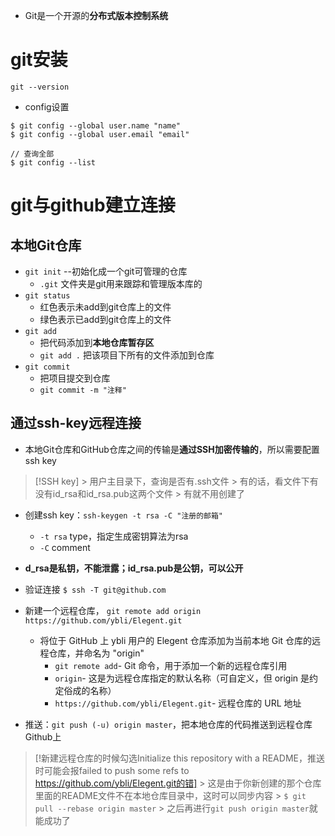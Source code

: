 
- Git是一个开源的**分布式版本控制系统**

# git安装

```
git --version
```

- config设置

```
$ git config --global user.name "name"
$ git config --global user.email "email"

// 查询全部
$ git config --list
```


# git与github建立连接
## 本地Git仓库

- `git init`   --初始化成一个git可管理的仓库
	- `.git` 文件夹是git用来跟踪和管理版本库的
- `git status`
	- 红色表示未add到git仓库上的文件
	- 绿色表示已add到git仓库上的文件
- `git add` 
	- 把代码添加到**本地仓库暂存区**
	- `git add .`  把该项目下所有的文件添加到仓库
- `git commit` 
	- 把项目提交到仓库
	- `git commit -m "注释"`

## 通过ssh-key远程连接

- 本地Git仓库和GitHub仓库之间的传输是**通过SSH加密传输的**，所以需要配置ssh key

> [!SSH key]
    > 用户主目录下，查询是否有.ssh文件 
    > 有的话，看文件下有没有id_rsa和id_rsa.pub这两个文件
    > 有就不用创建了

- 创建ssh key：`ssh-keygen -t rsa -C "注册的邮箱"`
	- `-t rsa` type，指定生成密钥算法为rsa
	- `-C` comment
- **d_rsa是私钥，不能泄露；id_rsa.pub是公钥，可以公开**

- 验证连接 `$ ssh -T git@github.com`

- 新建一个远程仓库， `git remote add origin https://github.com/ybli/Elegent.git`
	- 将位于 GitHub 上 ybli 用户的 Elegent 仓库添加为当前本地 Git 仓库的远程仓库，并命名为 "origin"
		- `git remote add`- Git 命令，用于添加一个新的远程仓库引用
		- `origin`- 这是为远程仓库指定的默认名称（可自定义，但 origin 是约定俗成的名称）
		- `https://github.com/ybli/Elegent.git`- 远程仓库的 URL 地址

- 推送：`git push (-u) origin master`，把本地仓库的代码推送到远程仓库Github上

> [!新建远程仓库的时候勾选Initialize this repository with a README，推送时可能会报failed to push some refs to https://github.com/ybli/Elegent.git的错]
    > 这是由于你新创建的那个仓库里面的README文件不在本地仓库目录中，这时可以同步内容
    > `$ git pull --rebase origin master`
    > 之后再进行`git push origin master`就能成功了

    


